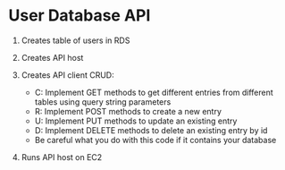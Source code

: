 # User Database API

1. Creates table of users in RDS
2. Creates API host
3. Creates API client CRUD:
    - C: Implement GET methods to get different entries from different tables using query string parameters
    - R: Implement POST methods to create a new entry
    - U: Implement PUT methods to update an existing entry
    - D: Implement DELETE methods to delete an existing entry by id
    - Be careful what you do with this code if it contains your database

4. Runs API host on EC2